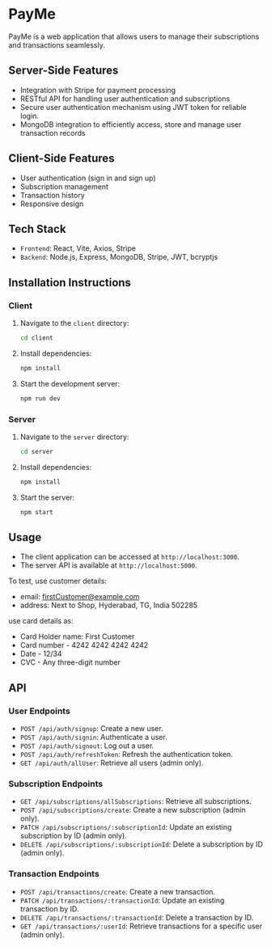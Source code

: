 # PayMe
PayMe is a web application that allows users to manage their subscriptions and transactions seamlessly. 

## Server-Side Features
- Integration with Stripe for payment processing
- RESTful API for handling user authentication and subscriptions
- Secure user authentication mechanism using JWT token for reliable login.
- MongoDB integration to efficiently access, store and manage user transaction records

## Client-Side Features
- User authentication (sign in and sign up)
- Subscription management
- Transaction history
- Responsive design

## Tech Stack
- `Frontend`: React, Vite, Axios, Stripe
- `Backend`: Node.js, Express, MongoDB, Stripe, JWT, bcryptjs

## Installation Instructions

### Client
1. Navigate to the `client` directory:
   ```bash
   cd client
   ```
2. Install dependencies:
   ```bash
   npm install
   ```
3. Start the development server:
   ```bash
   npm run dev
   ```

### Server
1. Navigate to the `server` directory:
   ```bash
   cd server
   ```
2. Install dependencies:
   ```bash
   npm install
   ```
3. Start the server:
   ```bash
   npm start
   ```

## Usage
- The client application can be accessed at `http://localhost:3000`.
- The server API is available at `http://localhost:5000`.

To test, use customer details:
- email: firstCustomer@example.com
- address: Next to Shop, 
         Hyderabad, TG, India
         502285

use card details as:
- Card Holder name: First Customer
- Card number - 4242 4242 4242 4242
- Date - 12/34
- CVC - Any three-digit number

## API 
### User Endpoints
- `POST /api/auth/signup`: Create a new user.
- `POST /api/auth/signin`: Authenticate a user.
- `POST /api/auth/signout`: Log out a user.
- `POST /api/auth/refreshToken`: Refresh the authentication token.
- `GET /api/auth/allUser`: Retrieve all users (admin only).

### Subscription Endpoints
- `GET /api/subscriptions/allSubscriptions`: Retrieve all subscriptions.
- `POST /api/subscriptions/create`: Create a new subscription (admin only).
- `PATCH /api/subscriptions/:subscriptionId`: Update an existing subscription by ID (admin only).
- `DELETE /api/subscriptions/:subscriptionId`: Delete a subscription by ID (admin only).

### Transaction Endpoints
- `POST /api/transactions/create`: Create a new transaction.
- `PATCH /api/transactions/:transactionId`: Update an existing transaction by ID.
- `DELETE /api/transactions/:transactionId`: Delete a transaction by ID.
- `GET /api/transactions/:userId`: Retrieve transactions for a specific user (admin only).
